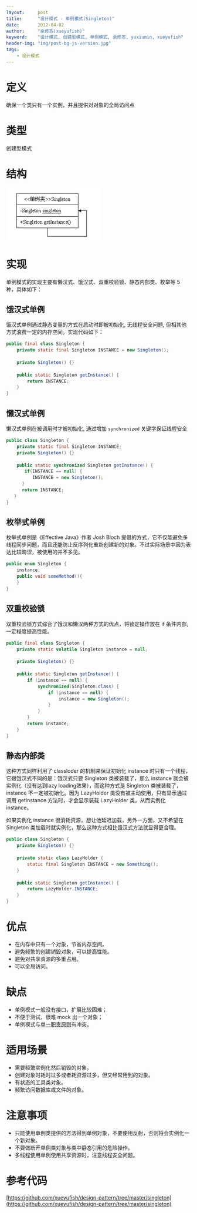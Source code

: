 ```yaml
---
layout:     post
title:      "设计模式 - 单例模式(Singleton)"
date:       2012-04-02
author:     "余修忞(xueyufish)"
keyword:    "设计模式, 创建型模式, 单例模式, 余修忞, yuxiumin, xueyufish"
header-img: "img/post-bg-js-version.jpg"
tags:
    - 设计模式
---
```


# 定义
确保一个类只有一个实例，并且提供对对象的全局访问点

# 类型
创建型模式

# 结构
![单例模式结构](/assets/attachment/design-pattern/b9f8dd056cceee1cdc014d31580ad071.gif)

# 实现
单例模式的实现主要有懒汉式、饿汉式、双重校验锁、静态内部类、枚举等 5 种，具体如下：

## 饿汉式单例

饿汉式单例通过静态变量的方式在启动时即被初始化, 无线程安全问题, 但相其他方式浪费一定的内存空间。实现代码如下：
```java
public final class Singleton {
    private static final Singleton INSTANCE = new Singleton();

    private Singleton() {}

    public static Singleton getInstance() {
        return INSTANCE;
    }
}
```

## 懒汉式单例

懒汉式单例在被调用时才被初始化, 通过增加 <code>synchronized</code> 关键字保证线程安全

```java
public class Singleton {
    private static final Singleton INSTANCE;
    private Singleton() {}

    public static synchronized Singleton getInstance() {
       if(INSTANCE == null) {
          INSTANCE = new Singleton();
      }
      return INSTANCE;
   }
}
```

## 枚举式单例

枚举式单例是《Effective Java》作者 Josh Bloch 提倡的方式，它不仅能避免多线程同步问题，而且还能防止反序列化重新创建新的对象。不过实际场景中因为表达比较晦涩，被使用的并不多见。

```java
public enum Singleton {
    instance;
    public void someMethod(){
    }
}
```

## 双重校验锁

双重校验锁方式综合了饿汉和懒汉两种方式的优点，将锁定操作放在 if 条件内部, 一定程度提高性能。

```java
public final class Singleton {
    private static volatile Singleton instance = null;

    private Singleton() {}

    public static Singleton getInstance() {
        if (instance == null) {
            synchronized(Singleton.class) {
                if (instance == null) {
                    instance = new Singleton();
                }
            }
        }
        return instance;
    }
}
```

## 静态内部类

这种方式同样利用了 classloder 的机制来保证初始化 instance 时只有一个线程，它跟饿汉式不同的是：饿汉式只要 Singleton 类被装载了，那么 instance 就会被实例化（没有达到lazy loading效果），而这种方式是 Singleton 类被装载了，instance 不一定被初始化。因为 LazyHolder 类没有被主动使用，只有显示通过调用 getInstance 方法时，才会显示装载 LazyHolder 类，从而实例化 instance。

如果实例化 instance 很消耗资源，想让他延迟加载，另外一方面，又不希望在 Singleton 类加载时就实例化，那么这种方式相比饿汉式方法就显得更合理。

```java
public class Singleton {
    private Singleton() {}

    private static class LazyHolder {
        static final Singleton INSTANCE = new Something();
    }

    public static Singleton getInstance() {
        return LazyHolder.INSTANCE;
    }
}
```

# 优点

* 在内存中只有一个对象，节省内存空间。
* 避免频繁的创建销毁对象，可以提高性能。
* 避免对共享资源的多重占用。
* 可以全局访问。

# 缺点

* 单例模式一般没有接口，扩展比较困难；
* 不便于测试，很难 mock 出一个对象；
* 单例模式与[单一职责原则](https://en.wikipedia.org/wiki/Single_responsibility_principle)有冲突。

# 适用场景

* 需要频繁实例化然后销毁的对象。
* 创建对象时耗时过多或者耗资源过多，但又经常用到的对象。
* 有状态的工具类对象。
* 频繁访问数据库或文件的对象。

# 注意事项

* 只能使用单例类提供的方法得到单例对象，不要使用反射，否则将会实例化一个新对象。
* 不要做断开单例类对象与类中静态引用的危险操作。
* 多线程使用单例使用共享资源时，注意线程安全问题。

# 参考代码
[https://github.com/xueyufish/design-pattern/tree/master/singleton](https://github.com/xueyufish/design-pattern/tree/master/singleton)
